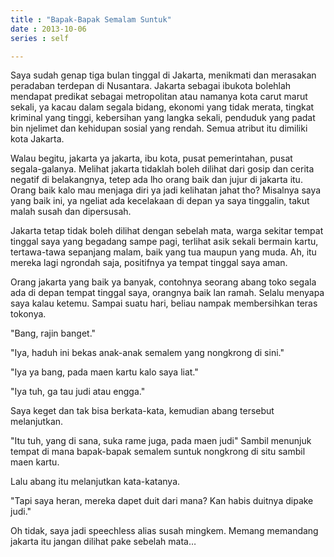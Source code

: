 ```yaml
---
title : "Bapak-Bapak Semalam Suntuk"
date : 2013-10-06
series : self

---
```


Saya sudah genap tiga bulan tinggal di Jakarta, menikmati dan merasakan peradaban terdepan di Nusantara. Jakarta sebagai ibukota bolehlah mendapat predikat sebagai metropolitan atau namanya kota carut marut sekali, ya kacau dalam segala bidang, ekonomi yang tidak merata, tingkat kriminal yang tinggi, kebersihan yang langka sekali, penduduk yang padat bin njelimet dan kehidupan sosial yang rendah. Semua atribut itu dimiliki kota Jakarta.  
  
Walau begitu, jakarta ya jakarta, ibu kota, pusat pemerintahan, pusat segala-galanya. Melihat jakarta tidaklah boleh dilihat dari gosip dan cerita negatif di belakangnya, tetep ada lho orang baik dan jujur di jakarta itu. Orang baik kalo mau menjaga diri ya jadi kelihatan jahat tho? Misalnya saya yang baik ini, ya ngeliat ada kecelakaan di depan ya saya tinggalin, takut malah susah dan dipersusah.  
  
Jakarta tetap tidak boleh dilihat dengan sebelah mata, warga sekitar tempat tinggal saya yang begadang sampe pagi, terlihat asik sekali bermain kartu, tertawa-tawa sepanjang malam, baik yang tua maupun yang muda. Ah, itu mereka lagi ngrondah saja, positifnya ya tempat tinggal saya aman.  
  
Orang jakarta yang baik ya banyak, contohnya seorang abang toko segala ada di depan tempat tinggal saya, orangnya baik lan ramah. Selalu menyapa saya kalau ketemu. Sampai suatu hari, beliau nampak membersihkan teras tokonya.  
  
"Bang, rajin banget."

"Iya, haduh ini bekas anak-anak semalem yang nongkrong di sini."

"Iya ya bang, pada maen kartu kalo saya liat."

"Iya tuh, ga tau judi atau engga."

Saya keget dan tak bisa berkata-kata, kemudian abang tersebut melanjutkan.

"Itu tuh, yang di sana, suka rame juga, pada maen judi" Sambil menunjuk tempat di mana bapak-bapak semalem suntuk nongkrong di situ sambil maen kartu.

Lalu abang itu melanjutkan kata-katanya.

"Tapi saya heran, mereka dapet duit dari mana? Kan habis duitnya dipake judi."  
  
Oh tidak, saya jadi speechless alias susah mingkem. Memang memandang jakarta itu jangan dilihat pake sebelah mata…
